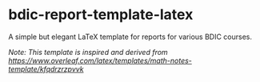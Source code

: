 # bdic-report-template-latex

A simple but elegant LaTeX template for reports for various BDIC courses.


*Note: This template is inspired and derived from https://www.overleaf.com/latex/templates/math-notes-template/kfqdrzrzpvvk*